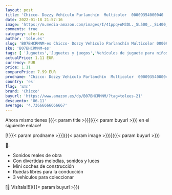 ```yaml
---
layout: post
title: 'Chicco- Dozzy Vehículo Parlanchín  Multicolor  00009354000040 '
date: 2022-01-18 21:57:16
image: 'https://m.media-amazon.com/images/I/41ppq+nM3DL._SL500_._SL400_.jpg'
comments: true
category: ofertas
author: 'tole.es'
slug: 'B07BHCRMNM-es Chicco- Dozzy Vehículo Parlanchín Multicolor 00009354000040'
sku: 'B07BHCRMNM-es'
tags: [ 'Juguetes','Juguetes y juegos','Vehículos de juguete para niños','chicco','chicco-', ]
actualPrice: 1.11 EUR
currency: EUR
price: 1.11
comparePrice: 7.99 EUR
prodname: 'Chicco- Dozzy Vehículo Parlanchín  Multicolor  00009354000040 '
country: 'es'
flag: '🇪🇸'
brand: 'Chicco'
buyurl: 'https://www.amazon.es/dp/B07BHCRMNM/?tag=tolees-21'
descuento: '86.11'
average: '4.73666666666667'
---
```


Ahora mismo tienes [{{< param title >}}]({{< param buyurl >}}) en el siguiente enlace!

[![{{< param prodname >}}]({{< param image >}})]({{< param buyurl >}})

🔎:

- Sonidos reales de obra
- Con divertidas melodías, sonidos y luces
- Mini coches de construcción
- Ruedas libres para la conducción
- 3 vehículos para coleccionar

[🛒 Visítala!!!]({{< param buyurl >}})
